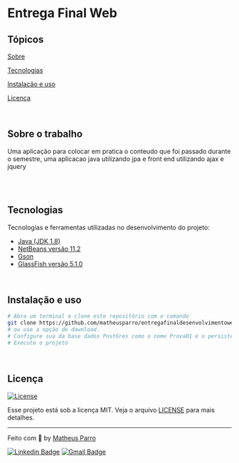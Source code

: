 # Entrega Final Web

## Tópicos 

[Sobre](#sobre)

[Tecnologias](#tecnologias)

[Instalação e uso](#instalação-e-uso)

[Licença](#licença)

<br>

## Sobre o trabalho

Uma aplicação para colocar em pratica o conteudo que foi passado durante o semestre, uma aplicacao java utilizando jpa e front end utilizando ajax e jquery

<br>

<br>

## Tecnologias

Tecnologias e ferramentas utilizadas no desenvolvimento do projeto:

- [Java (JDK 1.8)](https://www.java.com/pt-BR/)
- [NetBeans versão 11.2](https://nextjs.org/)
- [Gson](https://www.typescriptlang.org/)
- [GlassFish versão 5.1.0](https://styled-components.com/)

<br>

## Instalação e uso

```bash
# Abra um terminal e clone este repositório com o comando
git clone https://github.com/matheusparro/entregafinaldesenvolvimentoweb.git
# ou use a opção de download.
# Configure sua da base dados PostGres como o nome Prova01 e o persistence.xml do projeto
# Execute o projeto
```

<br>


## Licença
<a href="https://opensource.org/licenses/MIT">
    <img alt="License" src="https://img.shields.io/badge/license-MIT-6E40C9?style=flat-square">
</a>

<br>

Esse projeto está sob a licença MIT. Veja o arquivo [LICENSE](/LICENSE) para mais detalhes.

---

Feito com :purple_heart: by [Matheus Parro](https://github.com/matheusparro)

[![Linkedin Badge](https://img.shields.io/badge/-Matheus%20Parro-6E40C9?style=flat-square&logo=Linkedin&logoColor=white&link=https://www.linkedin.com/in/matheus-parro-838988196/)](https://www.linkedin.com/in/matheus-parro-838988196/) 
[![Gmail Badge](https://img.shields.io/badge/-mathparro@gmail.com-6E40C9?style=flat-square&logo=Gmail&logoColor=white&link=mailto:mathparro@gmail.com)](mailto:mathparro@gmail.com)
